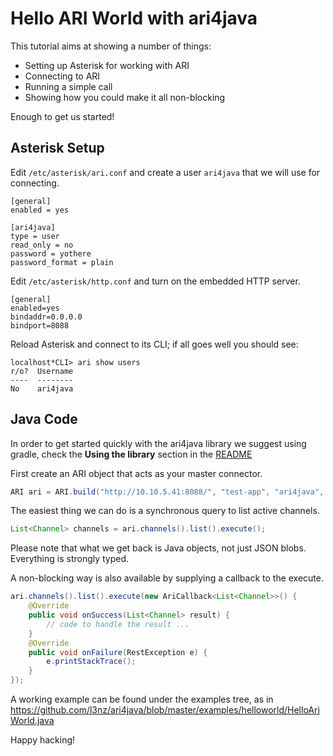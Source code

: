 # Hello ARI World with ari4java

This tutorial aims at showing a number of things:

* Setting up Asterisk for working with ARI
* Connecting to ARI
* Running a simple call
* Showing how you could make it all non-blocking

Enough to get us started!

## Asterisk Setup
Edit `/etc/asterisk/ari.conf` and create a user `ari4java` that we will use for connecting.
```
[general]
enabled = yes

[ari4java]
type = user
read_only = no
password = yothere
password_format = plain
```
Edit `/etc/asterisk/http.conf` and turn on the embedded HTTP server.
```
[general]
enabled=yes
bindaddr=0.0.0.0  
bindport=8088
```
Reload Asterisk and connect to its CLI; if all goes well you should see:
```
localhost*CLI> ari show users
r/o?  Username
----  --------
No    ari4java
```

## Java Code

In order to get started quickly with the ari4java library we suggest using gradle,
check the **Using the library** section in the [README](https://github.com/l3nz/ari4java/blob/master/README.md)

First create an ARI object that acts as your master connector.
```java
ARI ari = ARI.build("http://10.10.5.41:8088/", "test-app", "ari4java", "yothere", AriVersion.IM_FEELING_LUCKY);
```

The easiest thing we can do is a synchronous query to list active channels.
```java
List<Channel> channels = ari.channels().list().execute();
```
Please note that what we get back is Java objects, not just JSON blobs.
Everything is strongly typed.

A non-blocking way is also available by supplying a callback to the execute.
```java
ari.channels().list().execute(new AriCallback<List<Channel>>() {
    @Override
    public void onSuccess(List<Channel> result) {
        // code to handle the result ...
    }
    @Override
    public void onFailure(RestException e) {
        e.printStackTrace();
    }
});
```

A working example can be found under the examples tree, as 
in https://github.com/l3nz/ari4java/blob/master/examples/helloworld/HelloAriWorld.java

Happy hacking!
